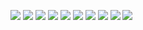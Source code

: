 [![](https://tanjeffreyz-github-overview.herokuapp.com/overview)](https://github.com/tanjeffreyz/github-statistics)
[![](https://tanjeffreyz-github-overview.herokuapp.com/repo?r=0&c=0&maxR=4&owner=tanjeffreyz&repo=auto-maple&order=zig-zag)](https://github.com/tanjeffreyz/auto-maple)
[![](https://tanjeffreyz-github-overview.herokuapp.com/repo?r=0&c=1&maxR=4&owner=tanjeffreyz&repo=github-statistics&order=zig-zag)](https://github.com/tanjeffreyz/github-statistics)
[![](https://tanjeffreyz-github-overview.herokuapp.com/repo?r=1&c=0&maxR=4&owner=tanjeffreyz&repo=electrotactile-braille-display&order=zig-zag)](https://tanjeffreyz.github.io/electrotactile-braille-display)
[![](https://tanjeffreyz-github-overview.herokuapp.com/repo?r=1&c=1&maxR=4&owner=Marble-Rundown&repo=Animarble&order=zig-zag)](https://github.com/Marble-Rundown/Animarble)
[![](https://tanjeffreyz-github-overview.herokuapp.com/repo?r=2&c=0&maxR=4&owner=tanjeffreyz&repo=ml-paper-implementations&order=zig-zag)](https://tanjeffreyz.github.io/ml-paper-implementations)
[![](https://tanjeffreyz-github-overview.herokuapp.com/repo?r=2&c=1&maxR=4&owner=tanjeffreyz&repo=generative-adversarial-networks&order=zig-zag)](https://github.com/tanjeffreyz/generative-adversarial-networks)
[![](https://tanjeffreyz-github-overview.herokuapp.com/repo?r=3&c=0&maxR=4&owner=tanjeffreyz&repo=deep-residual-learning&order=zig-zag)](https://github.com/tanjeffreyz/deep-residual-learning)
[![](https://tanjeffreyz-github-overview.herokuapp.com/repo?r=3&c=1&maxR=4&owner=tanjeffreyz&repo=batch-normalization&order=zig-zag)](https://github.com/tanjeffreyz/batch-normalization)
[![](https://tanjeffreyz-github-overview.herokuapp.com/footer?maxR=4)](https://github.com/tanjeffreyz/github-statistics)
